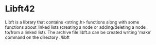 # Libft42
Libft is a library that contains <string.h> functions along with some functions about linked lists (creating a node or adding/deleting a node to/from a linked list). The archive file libft.a can be created writing 'make' command on the directory ./libft
